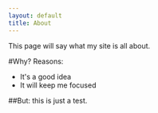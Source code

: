 ```yaml
---
layout: default
title: About
---
```


This page will say what my site is all about.

#Why?
Reasons:
- It's a good idea
- It will keep me focused

##But:
this is just a test.
